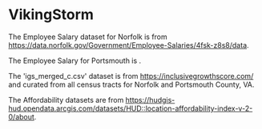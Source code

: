 # VikingStorm
The Employee Salary dataset for Norfolk is from https://data.norfolk.gov/Government/Employee-Salaries/4fsk-z8s8/data.

The Employee Salary for Portsmouth is .

The 'igs_merged_c.csv' dataset is from https://inclusivegrowthscore.com/ and curated from all census tracts for Norfolk and Portsmouth County, VA. 

The Affordability datasets are from https://hudgis-hud.opendata.arcgis.com/datasets/HUD::location-affordability-index-v-2-0/about.
